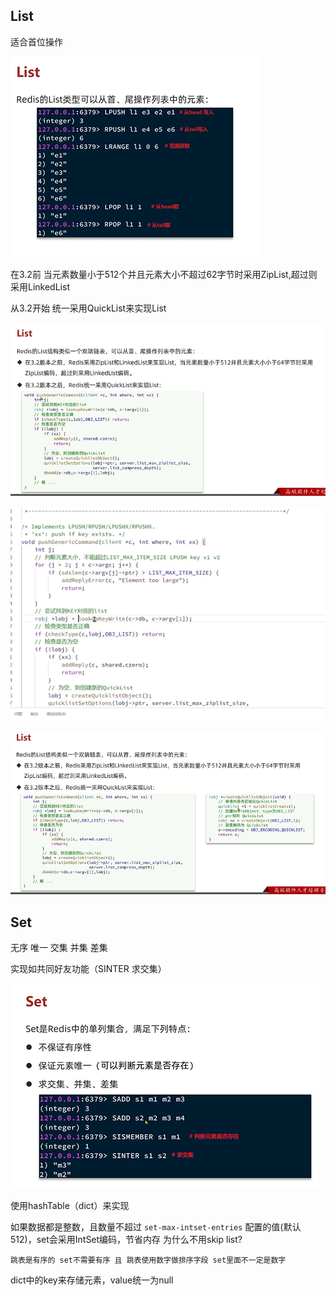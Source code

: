 List
---

适合首位操作

![img_104.png](img_104.png)

在3.2前 当元素数量小于512个并且元素大小不超过62字节时采用ZipList,超过则采用LinkedList

从3.2开始 统一采用QuickList来实现List

![img_105.png](img_105.png) 

![img_106.png](img_106.png)

![img_107.png](img_107.png)

Set
---

无序 唯一 交集 并集 差集 

实现如共同好友功能（SINTER 求交集）

![img_108.png](img_108.png)

使用hashTable（dict）来实现 

如果数据都是整数，且数量不超过 `set-max-intset-entries` 配置的值(默认512)，set会采用IntSet编码，节省内存
为什么不用skip list?

    跳表是有序的 set不需要有序 且 跳表使用数字做排序字段 set里面不一定是数字

dict中的key来存储元素，value统一为null

